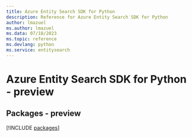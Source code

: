 ```yaml
---
title: Azure Entity Search SDK for Python
description: Reference for Azure Entity Search SDK for Python
author: lmazuel
ms.author: lmazuel
ms.data: 07/18/2023
ms.topic: reference
ms.devlang: python
ms.service: entitysearch
---
```

# Azure Entity Search SDK for Python - preview
## Packages - preview
[!INCLUDE [packages](entity-search-index.md)]